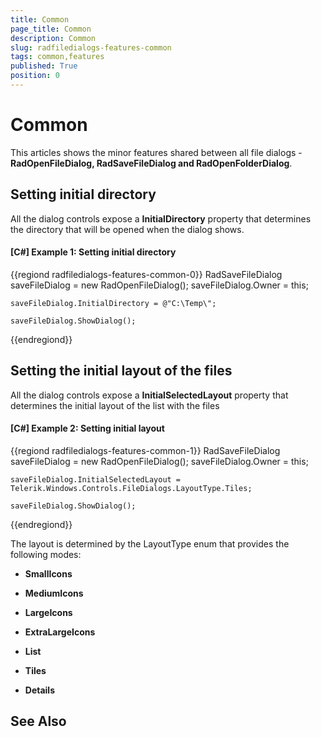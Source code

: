 ```yaml
---
title: Common
page_title: Common
description: Common
slug: radfiledialogs-features-common
tags: common,features
published: True
position: 0
---
```


# Common

This articles shows the minor features shared between all file dialogs - __RadOpenFileDialog, RadSaveFileDialog and RadOpenFolderDialog__.

## Setting initial directory

All the dialog controls expose a __InitialDirectory__ property that determines the directory that will be opened when the dialog shows.

#### __[C#] Example 1: Setting initial directory__ 
{{regiond radfiledialogs-features-common-0}}
	RadSaveFileDialog saveFileDialog = new RadOpenFileDialog();	
	saveFileDialog.Owner = this;
	
	saveFileDialog.InitialDirectory = @"C:\Temp\";
	
	saveFileDialog.ShowDialog();	
{{endregiond}}

## Setting the initial layout of the files

All the dialog controls expose a __InitialSelectedLayout__ property that determines the initial layout of the list with the files

#### __[C#] Example 2: Setting initial layout__ 
{{regiond radfiledialogs-features-common-1}}
	RadSaveFileDialog saveFileDialog = new RadOpenFileDialog();	
	saveFileDialog.Owner = this;
	
	saveFileDialog.InitialSelectedLayout = Telerik.Windows.Controls.FileDialogs.LayoutType.Tiles;
	
	saveFileDialog.ShowDialog();	
{{endregiond}}

The layout is determined by the LayoutType enum that provides the following modes:

* __SmallIcons__

* __MediumIcons__

* __LargeIcons__

* __ExtraLargeIcons__

* __List__

* __Tiles__

* __Details__

## See Also

